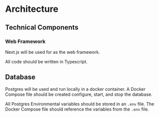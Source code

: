 # Architecture

## Technical Components

### Web Framework

Next.js will be used for as the web framework.

All code should be written in Typescript.

## Database

Postgres will be used and run locally in a docker container. A Docker Compose file should be created configure, start, and stop the database.

All Postgres Environmental variables should be stored in an `.env` file. The Docker Compose file should reference the variables from the `.env` file.


